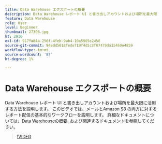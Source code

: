 ```yaml
---
title: Data Warehouse エクスポートの概要
description: Data Warehouse レポート UI と書き出しアカウントおよび場所を最大限に活用する方法を説明します。 このビデオでは、メールとAmazon S3 の両方に対するレポート配信の基本的なワークフローを説明します。
feature: Data Warehouse
role: User
level: Beginner
thumbnail: 27306.jpg
kt: 2916
exl-id: 917fa84a-256f-4feb-9ab4-10a5905e2456
source-git-commit: 94edd5018fede719f4d5c8f07479da15469e4859
workflow-type: tm+mt
source-wordcount: '87'
ht-degree: 1%

---
```


# Data Warehouse エクスポートの概要

Data Warehouse レポート UI と書き出しアカウントおよび場所を最大限に活用する方法を説明します。 このビデオでは、メールとAmazon S3 の両方に対するレポート配信の基本的なワークフローを説明します。 詳細なドキュメントについては、[Data Warehouseの概要 &#x200B;](https://experienceleague.adobe.com/docs/analytics/export/data-warehouse/data-warehouse.html?lang=ja) および関連するドキュメントを参照してください。

>[!VIDEO](https://video.tv.adobe.com/v/27306/?quality=12&learn=on)

